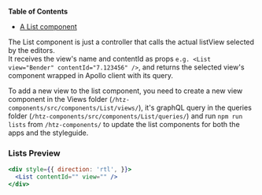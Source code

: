 <!-- START doctoc generated TOC please keep comment here to allow auto update -->

<!-- DON'T EDIT THIS SECTION, INSTEAD RE-RUN doctoc TO UPDATE -->

**Table of Contents**

* [A List component](#a-list-component)

<!-- END doctoc generated TOC please keep comment here to allow auto update -->

The List component is just a controller that calls the actual listView selected by
the editors.<br/>
It receives the view's name and contentId as props
`e.g. <List view="Bender" contentId="7.123456" />`, and returns the selected view's component
wrapped in Apollo client with its query.

To add a new view to the list component, you need to create a new view component in the Views
folder (`/htz-components/src/components/List/views/`),
it's graphQL query in the queries folder (`/htz-components/src/components/List/queries/`)
and run `npm run lists` from `/htz-components/` to update the list components
for both the apps and the styleguide.

### **Lists Preview**

```jsx
<div style={{ direction: 'rtl', }}>
  <List contentId="" view="" />
</div>
```
